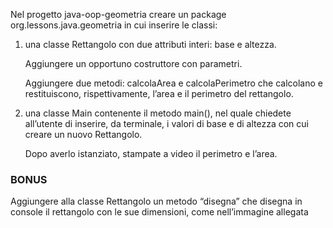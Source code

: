 
Nel progetto java-oop-geometria creare un package org.lessons.java.geometria in cui inserire le classi:

1. una classe Rettangolo con due attributi interi: base e altezza.

   Aggiungere un opportuno costruttore con parametri.
   
   Aggiungere due metodi: calcolaArea e calcolaPerimetro che calcolano e restituiscono, rispettivamente, l’area e il perimetro del rettangolo.

2. una classe Main contenente il metodo main(), nel quale chiedete all’utente di inserire, da terminale, i valori di base e di altezza con cui creare un nuovo Rettangolo. 

   Dopo averlo istanziato, stampate a video il perimetro e l’area.
      
### BONUS
Aggiungere alla classe Rettangolo un metodo “disegna” che disegna in console il rettangolo con le sue dimensioni, come nell’immagine allegata
